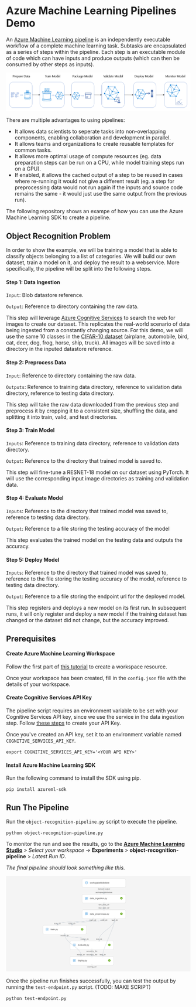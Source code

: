 # Azure Machine Learning Pipelines Demo

An [Azure Machine Learning pipeline](https://docs.microsoft.com/en-us/azure/machine-learning/service/concept-ml-pipelines) is an independently executable workflow of a complete machine learning task. Subtasks are encapsulated as a series of steps within the pipeline. Each step is an executable module of code which can have inputs and produce outputs (which can then be consumed by other steps as inputs). 

![](images/aml-pipeline-flow.png)

There are multiple advantages to using pipelines:

- It allows data scientists to seperate tasks into non-overlapping components, enabling collaboration and development in parallel.
- It allows teams and organizations to create reusable templates for common tasks.
- It allows more optimal usage of compute resources (eg. data preparation steps can be run on a CPU, while model training steps run on a GPU).
- If enabled, it allows the cached output of a step to be reused in cases where re-running it would not give a different result (eg. a step for preprocessing data would not run again if the inputs and source code remains the same - it would just use the same output from the previous run).

The following repository shows an exampe of how you can use the Azure Machine Learning SDK to create a pipeline. 

## Object Recognition Problem

In order to show the example, we will be training a model that is able to classify objects belonging to a list of categories. We will build our own dataset, train a model on it, and deploy the result to a webservice. More specifically, the pipeline will be split into the following steps.

#### Step 1: Data Ingestion

`Input`: Blob datastore reference. 

`Output`: Reference to directory containing the raw data.

This step will leverage [Azure Cognitive Services](https://azure.microsoft.com/en-us/services/cognitive-services/) to search the web for images to create our dataset. This replicates the real-world scenario of data being ingested from a constantly changing source. For this demo, we will use the same 10 classes in the [CIFAR-10 dataset](https://www.cs.toronto.edu/~kriz/cifar.html) (airplane, automobile, bird, cat, deer, dog, frog, horse, ship, truck). All images will be saved into a directory in the inputed datastore reference.

#### Step 2: Preprocess Data

`Input`: Reference to directory containing the raw data.

`Outputs`: Reference to training data directory, reference to validation data directory, reference to testing data directory.

This step will take the raw data downloaded from the previous step and preprocess it by cropping it to a consistent size, shuffling the data, and splitting it into train, valid, and test directories.

#### Step 3: Train Model

`Inputs`: Reference to training data directory, reference to validation data directory.

`Output`: Reference to the directory that trained model is saved to.

This step will fine-tune a RESNET-18 model on our dataset using PyTorch. It will use the corresponding input image directories as training and validation data.

#### Step 4: Evaluate Model

`Inputs`:  Reference to the directory that trained model was saved to, reference to testing data directory.

`Output`: Reference to a file storing the testing accuracy of the model

This step evaluates the trained model on the testing data and outputs the accuracy.

#### Step 5: Deploy Model

`Inputs`:  Reference to the directory that trained model was saved to, reference to the file storing the testing accuracy of the model, reference to testing data directory.

`Output`: Reference to a file storing the endpoint url for the deployed model.

This step registers and deploys a new model on its first run. In subsequent runs, it will only register and deploy a new model if the training dataset has changed or the dataset did not change, but the accuracy improved.

## Prerequisites

#### Create Azure Machine Learning Workspace

Follow the first part of [this tutorial](https://docs.microsoft.com/en-us/azure/machine-learning/service/tutorial-1st-experiment-sdk-setup#create-a-workspace) to create a workspace resource.

Once your workspace has been created, fill in the `config.json` file with the details of your workspace.

#### Create Cognitive Services API Key

The pipeline script requires an environment variable to be set with your Cognitive Services API key, since we use the service in the data ingestion step. Follow [these steps](https://docs.microsoft.com/en-us/azure/cognitive-services/cognitive-services-apis-create-account?tabs=multiservice%2Cwindows) to create your API Key.

Once you've created an API key, set it to an environment variable named `COGNITIVE_SERVICES_API_KEY`.

```
export COGNITIVE_SERVICES_API_KEY='<YOUR API KEY>'
```

#### Install Azure Machine Learning SDK

Run the following command to install the SDK using pip.

```
pip install azureml-sdk
```

## Run The Pipeline

Run the `object-recognition-pipeline.py` script to execute the pipeline.

```
python object-recognition-pipeline.py
```

To monitor the run and see the results, go to the **[Azure Machine Learning Studio](https://ml.azure.com/)** > *Select your workspace* -> **Experiments** > **object-recognition-pipeline** > *Latest Run ID*.

*The final pipeline should look something like this.*

![](images/pipeline-screenshot.png)

Once the pipeline run finishes successfully, you can test the output by running the `test-endpoint.py` script. (TODO: MAKE SCRIPT)

```
python test-endpoint.py
```
